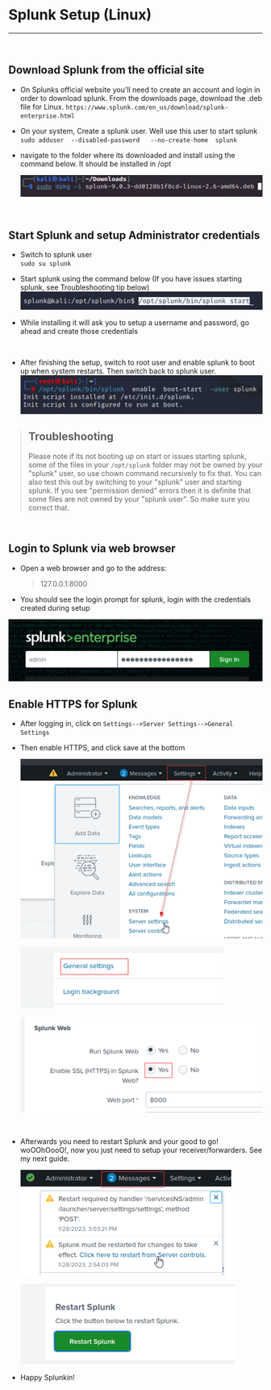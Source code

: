 # Splunk Setup (Linux)
---

<br>

## Download Splunk from the official site
    
- On Splunks official website you'll need to create an account and login in order to download splunk. From the downloads page, download the .deb file for Linux.
`https://www.splunk.com/en_us/download/splunk-enterprise.html`

- On your system, Create a splunk user. Well use this user to start splunk <br>
`sudo adduser  --disabled-password   --no-create-home  splunk `

- navigate to the folder where its downloaded and install using the command below. It should be installed in /opt

    ![Install](Images/install_splunk.png)

<br>

## Start Splunk and setup Administrator credentials
- Switch to splunk user <br> `sudo su splunk`

- Start splunk using the command below (If you have issues starting splunk, see Troubleshooting tip below) <br>
![Alt text](Images/start_splunk.png)


- While installing it will ask you to setup a username and password, go ahead and create those credentials

<br>

- After finishing the setup, switch to root user and enable splunk to boot up when system restarts. Then switch back to splunk user. <br>
![Alt text](Images/enable-boot-startup.png)

> ## Troubleshooting
> Please note if its not booting up on start or issues starting splunk, some of the files in your `/opt/splunk` folder may not be owned by your "splunk" user, so use chown command recursively to fix that. You can also test this out by switching to your "splunk" user and starting splunk. If you see "permission denied" errors then it is definite that some files are not owned by your "splunk user". So make sure you correct that.

<br>

## Login to Splunk via web browser
- Open a web browser and go to the address: 
    > 127.0.0.1:8000

- You should see the login prompt for splunk, login with the credentials created during setup

![Alt text](Images/login.png)

## Enable HTTPS for Splunk
- After logging in, click on `Settings-->Server Settings-->General Settings`
- Then enable HTTPS, and click save at the bottom

    ![Alt text](Images/https_p1.png)

    ![Alt text](Images/gen.png)

    ![Alt text](Images/https_p2.png)

<br>

- Afterwards you need to restart Splunk and your good to go! woOOhOooO!, now you just need to setup your receiver/forwarders. See my next guide.  


    ![Alt text](Images/https_p3.png)

    ![Alt text](Images/restart.png)

- Happy Splunkin!


